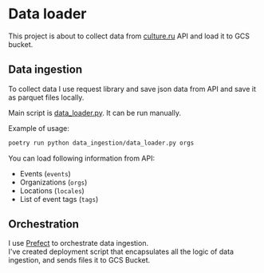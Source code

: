 # Data loader
This project is about to collect data from [culture.ru](https://pro.culture.ru) API and load it to GCS bucket.

## Data ingestion
To collect data I use request library and save json data from API and save it as parquet files locally.  

Main script is [data_loader.py](data_ingestion/data_loader.py). It can be run manually.

Example of usage:
```bash
poetry run python data_ingestion/data_loader.py orgs
```

You can load following information from API:
- Events (`events`)
- Organizations (`orgs`)
- Locations (`locales`)
- List of event tags (`tags`)

## Orchestration
I use [Prefect](https://www.prefect.io/) to orchestrate data ingestion.  
I've created deployment script that encapsulates all the logic of data ingestion, and sends files it to GCS Bucket.


